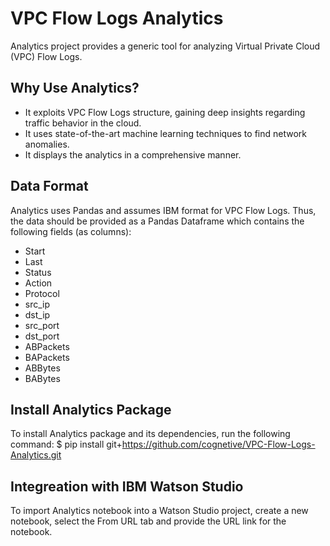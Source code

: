 # VPC Flow Logs Analytics
Analytics project provides a generic tool for analyzing Virtual Private Cloud (VPC) Flow Logs. 

## Why Use Analytics?
* It exploits VPC Flow Logs structure, gaining deep insights regarding traffic behavior in the cloud.
* It uses state-of-the-art machine learning techniques to find network anomalies.
* It displays the analytics in a comprehensive manner.

## Data Format
Analytics uses Pandas and assumes IBM format for VPC Flow Logs. Thus, the data should be provided as a Pandas Dataframe which contains the following fields (as columns):
- Start
- Last
- Status
- Action
- Protocol
- src_ip
- dst_ip
- src_port
- dst_port
- ABPackets
- BAPackets
- ABBytes
- BABytes

## Install Analytics Package
To install Analytics package and its dependencies, run the following command:
$ pip install git+https://github.com/cognetive/VPC-Flow-Logs-Analytics.git 

## Integreation with IBM Watson Studio
To import Analytics notebook into a Watson Studio project, create a new notebook, select the From URL tab and provide the URL link for the notebook.
